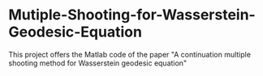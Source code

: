 # Mutiple-Shooting-for-Wasserstein-Geodesic-Equation
This project offers the Matlab code of the paper "A continuation multiple shooting method for Wasserstein geodesic equation"
